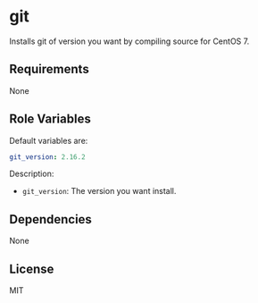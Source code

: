 git
===

Installs git of version you want by compiling source for CentOS 7.

Requirements
------------

None

Role Variables
--------------

Default variables are:

```yaml
git_version: 2.16.2
```

Description:

- `git_version`: The version you want install.

Dependencies
------------

None

License
-------

MIT
